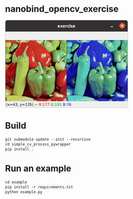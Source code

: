 # nanobind_opencv_exercise
![peppers](https://github.com/yuki-inaho/nanobind_opencv_exercise/blob/main/doc/output.png)

# Build
```
git submodule update --init --recursive
cd simple_cv_process_pywrapper
pip install .
```

# Run an example
```
cd example
pip install -r requirements.txt
python example.py
```